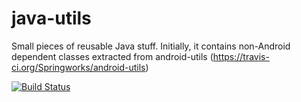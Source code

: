 java-utils
==========

Small pieces of reusable Java stuff. Initially, it contains non-Android dependent classes extracted from android-utils (https://travis-ci.org/Springworks/android-utils)

[![Build Status](https://api.travis-ci.org/Springworks/java-utils.svg?branch=master)](https://travis-ci.org/Springworks/java-utils)

